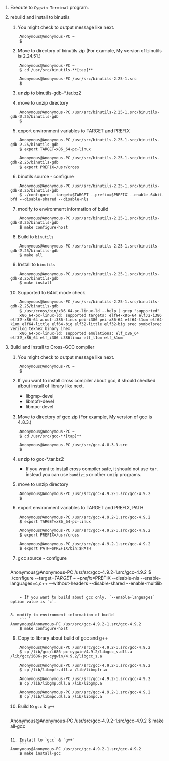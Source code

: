 1. Execute to `Cygwin Terminal` program.

2. rebuild and install to binutils
    1. You might check to output message like next.
	```
        Anonymous@Anonymous-PC ~
        $
	```

    2. Move to directory of binutils zip (For example, My version of binutils is 2.24.51.)
	```
        Anonymous@Anonymous-PC ~
        $ cd /usr/src/binutils-**[tap]**

        Anonymous@Anonymous-PC /usr/src/binutils-2.25-1.src
        $ 
	```

    3. unzip to binutils-gdb-*.tar.bz2

    4. move to unzip directory
	```
        Anonymous@Anonymous-PC /usr/src/binutils-2.25-1.src/binutils-gdb-2.25/binutils-gdb
        $ 
	```

    5. export environment variables to TARGET and PREFIX
	```
        Anonymous@Anonymous-PC /usr/src/binutils-2.25-1.src/binutils-gdb-2.25/binutils-gdb
        $ export TARGET=x86_64-pc-linux

        Anonymous@Anonymous-PC /usr/src/binutils-2.25-1.src/binutils-gdb-2.25/binutils-gdb
        $ export PREFIX=/usr/cross
	```

    6. binutils source - configure
	```
        Anonymous@Anonymous-PC /usr/src/binutils-2.25-1.src/binutils-gdb-2.25/binutils-gdb
        $ ./configure --target=$TARGET --prefix=$PREFIX --enable-64bit-bfd --disable-shared --disable-nls
	```

    7. modify to environment information of build
	```
        Anonymous@Anonymous-PC /usr/src/binutils-2.25-1.src/binutils-gdb-2.25/binutils-gdb
        $ make configure-host
	```

    8. Build to `binutils`
	```
        Anonymous@Anonymous-PC /usr/src/binutils-2.25-1.src/binutils-gdb-2.25/binutils-gdb
        $ make all
	```

    9. Install to `binutils`
	```
        Anonymous@Anonymous-PC /usr/src/binutils-2.25-1.src/binutils-gdb-2.25/binutils-gdb
        $ make install
	```

    10. Supported to 64bit mode check
	```
        Anonymous@Anonymous-PC /usr/src/binutils-2.25-1.src/binutils-gdb-2.25/binutils-gdb
        $ /usr/cross/bin/x86_64-pc-linux-ld --help | grep "supported"
        x86_64-pc-linux-ld: supported targets: elf64-x86-64 elf32-i386 elf32-x86-64 a.out-i386-linux pei-i386 pei-x86-64 elf64-l1om elf64-k1om elf64-little elf64-big elf32-little elf32-big srec symbolsrec verilog tekhex binary ihex
        x86_64-pc-linux-ld: supported emulations: elf_x86_64 elf32_x86_64 elf_i386 i386linux elf_l1om elf_k1om
	```

3. Build and Install to Cross-GCC compiler
    1. You might check to output message like next.
	```
        Anonymous@Anonymous-PC ~
        $
	```

    2. If you want to install cross compiler about gcc, it should checked about install of library like next.
        - libgmp-devel
        - libmpfr-devel
        - libmpc-devel

    3. Move to directory of gcc zip (For example, My version of gcc is 4.8.3.)
	```
        Anonymous@Anonymous-PC ~
        $ cd /usr/src/gcc-**[tap]**

        Anonymous@Anonymous-PC /usr/src/gcc-4.8.3-3.src
        $ 
	```

    4. unzip to gcc-*.tar.bz2
        - If you want to install cross compiler safe, it should not use `tar`. instead you can use `bandizip` or other unzip programs.

    5. move to unzip directory
	```
        Anonymous@Anonymous-PC /usr/src/gcc-4.9.2-1.src/gcc-4.9.2
        $ 
	```

    6. export environment variables to TARGET and PREFIX, PATH
	```
        Anonymous@Anonymous-PC /usr/src/gcc-4.9.2-1.src/gcc-4.9.2
        $ export TARGET=x86_64-pc-linux

        Anonymous@Anonymous-PC /usr/src/gcc-4.9.2-1.src/gcc-4.9.2
        $ export PREFIX=/usr/cross

        Anonymous@Anonymous-PC /usr/src/gcc-4.9.2-1.src/gcc-4.9.2
        $ export PATH=$PREFIX/bin:$PATH
	```

    7. gcc source - configure
        ```
	Anonymous@Anonymous-PC /usr/src/gcc-4.9.2-1.src/gcc-4.9.2
        $ ./configure --target=$TARGET --prefix=$PREFIX --disable-nls --enable-languages=c,c++ --without-headers --disable-shared --enable-multilib
	```

        - If you want to build about gcc only, `--enable-languages` option value is `c`.


    8. modify to environment information of build
        ```
	Anonymous@Anonymous-PC /usr/src/gcc-4.9.2-1.src/gcc-4.9.2
        $ make configure-host
	```

    9. Copy to library about build of gcc and g++
	```
        Anonymous@Anonymous-PC /usr/src/gcc-4.9.2-1.src/gcc-4.9.2
        $ cp /lib/gcc/i686-pc-cygwin/4.9.2/libgcc_s.dll.a /lib/gcc/i686-pc-cygwin/4.9.2/libgcc_s.a

        Anonymous@Anonymous-PC /usr/src/gcc-4.9.2-1.src/gcc-4.9.2
        $ cp /lib/libmpfr.dll.a /lib/libmpfr.a

        Anonymous@Anonymous-PC /usr/src/gcc-4.9.2-1.src/gcc-4.9.2
        $ cp /lib/libgmp.dll.a /lib/libgmp.a

        Anonymous@Anonymous-PC /usr/src/gcc-4.9.2-1.src/gcc-4.9.2
        $ cp /lib/libmpc.dll.a /lib/libmpc.a
	```

    10. Build to `gcc` & `g++`
        ```
	Anonymous@Anonymous-PC /usr/src/gcc-4.9.2-1.src/gcc-4.9.2
        $ make all-gcc
	```

    11. Install to `gcc` & `g++`
        ```
	Anonymous@Anonymous-PC /usr/src/gcc-4.9.2-1.src/gcc-4.9.2
        $ make install-gcc
	```
